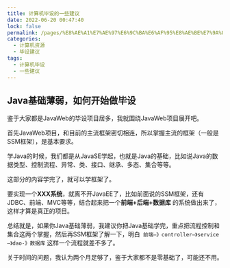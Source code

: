 ```yaml
---
title: 计算机毕设的一些建议
date: 2022-06-20 00:47:40
lock: false
permalink: /pages/%E8%AE%A1%E7%AE%97%E6%9C%BA%E6%AF%95%E8%AE%BE%E7%9A%84%E4%B8%80%E4%BA%9B%E5%BB%BA%E8%AE%AE
categories:
  - 计算机资源
  - 毕设建议
tags:
  - 计算机毕设
  - 一些建议
---
```

 

##  Java基础薄弱，如何开始做毕设

鉴于大家都是JavaWeb的毕设项目居多，我就围绕JavaWeb项目展开吧。

首先JavaWeb项目，和目前的主流框架密切相连，所以掌握主流的框架（一般是SSM框架），是基本要求。



学Java的时候，我们都是从JavaSE学起，也就是Java的基础，比如说Java的数据类型、控制流程、异常、类、接口、继承、多态、集合等等。

这部分的内容学完了，就可以学框架了。



要实现一个**XXX系统**，就离不开JavaEE了，比如前面说的SSM框架，还有JDBC、前端、MVC等等，结合起来把一个**前端+后端+数据库** 的系统做出来了，这样才算是真正的项目。



总结就是，如果你Java基础薄弱，我建议你把Java基础学完，重点把流程控制和集合这两个掌握，然后再SSM框架了解一下，明白` 前端—》controller—》service—》dao-》数据库` 这样一个流程就差不多了。



关于时间的问题，我认为两个月足够了，鉴于大家都不是零基础了，可能还不用。







 

